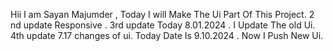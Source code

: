 
Hii I am Sayan Majumder , Today I will Make The Ui Part Of This Project.
2 nd update  Responsive .
3rd update Today 8.01.2024 . I Update The old Ui. 
4th update 7.17 changes of ui.
Today Date Is 9.10.2024 . Now I Push New Ui.


